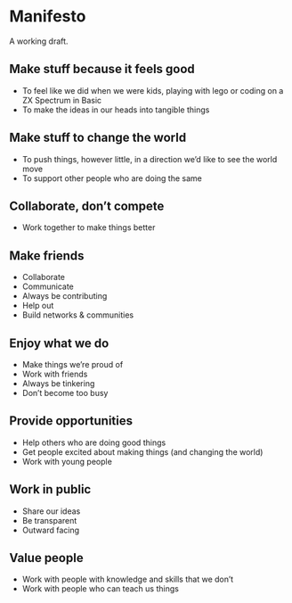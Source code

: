 # Manifesto

A working draft.

## Make stuff because it feels good
- To feel like we did when we were kids, playing with lego or coding on a ZX Spectrum in Basic
- To make the ideas in our heads into tangible things

## Make stuff to change the world
- To push things, however little, in a direction we’d like to see the world move
- To support other people who are doing the same

## Collaborate, don’t compete
- Work together to make things better
 
## Make friends
- Collaborate
- Communicate
- Always be contributing
- Help out
- Build networks & communities

## Enjoy what we do
- Make things we’re proud of
- Work with friends
- Always be tinkering
- Don’t become too busy

## Provide opportunities
- Help others who are doing good things
- Get people excited about making things (and changing the world)
- Work with young people

## Work in public
- Share our ideas
- Be transparent
- Outward facing

## Value people
- Work with people with knowledge and skills that we don’t 
- Work with people who can teach us things






